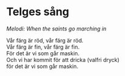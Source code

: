 # Telges sång

_Melodi: When the saints go marching in_

Vår färg är röd, vår färg är röd.  
Vår färg är fin, vår färg är fin.  
För det är vi som går maskin.  
Och vi har kommit för att dricka (valfri dryck)  
för det är vi som går maskin.
